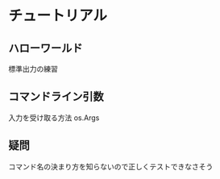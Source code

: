 # チュートリアル

## ハローワールド
標準出力の練習

## コマンドライン引数
入力を受け取る方法
os.Args

## 疑問
コマンド名の決まり方を知らないので正しくテストできなさそう

